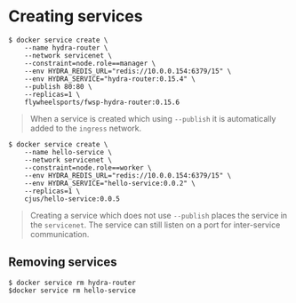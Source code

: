 # Creating services

```shell
$ docker service create \
    --name hydra-router \
    --network servicenet \
    --constraint=node.role==manager \
    --env HYDRA_REDIS_URL="redis://10.0.0.154:6379/15" \
    --env HYDRA_SERVICE="hydra-router:0.15.4" \
    --publish 80:80 \
    --replicas=1 \
    flywheelsports/fwsp-hydra-router:0.15.6
```

> When a service is created which using `--publish` it is automatically added to the `ingress` network.

```shell
$ docker service create \
    --name hello-service \
    --network servicenet \
    --constraint=node.role==worker \
    --env HYDRA_REDIS_URL="redis://10.0.0.154:6379/15" \
    --env HYDRA_SERVICE="hello-service:0.0.2" \
    --replicas=1 \
    cjus/hello-service:0.0.5
```

> Creating a service which does not use `--publish` places the service in the `servicenet`.  The service can still listen on a port for inter-service communication.

## Removing services

```shell
$ docker service rm hydra-router
$docker service rm hello-service
```
